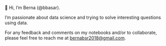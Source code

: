 ### 
👋 Hi, I’m Berna (@bbasar).

I’m passionate about data science and trying to solve interesting questions using data.

For any feedback and comments on my notebooks and/or to collaborate, please feel free to reach me at bernabsr2018@gmail.com. 

